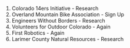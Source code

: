 1. Colorado 14ers Initiative - Research
2. Overland Mountain Bike Association - Sign Up
3. Engineers Without Borders - Research
4. Volunteers for Outdoor Colorado - Again
5. First Robotics - Again
6. Larimer County Natural Resources - Research
